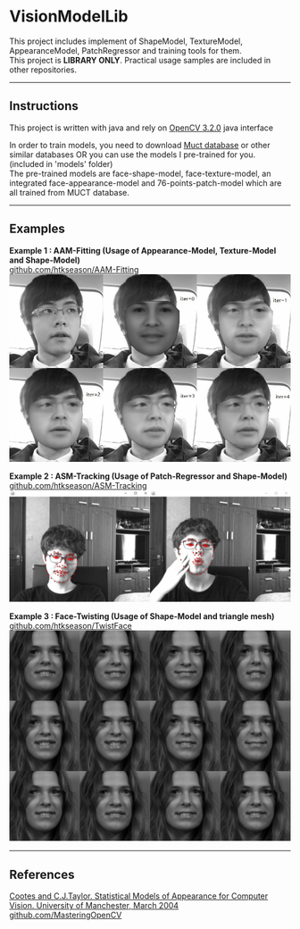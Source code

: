 # VisionModelLib  
This project includes implement of ShapeModel, TextureModel, AppearanceModel, PatchRegressor and training tools for them.  
This project is __LIBRARY ONLY__. Practical usage samples are included in other repositories.  
  
---  
  
## Instructions  
This project is written with java and rely on [OpenCV 3.2.0](http://opencv.org/releases.html) java interface  

In order to train models, you need to download [Muct database](http://www.milbo.org/muct/) or other similar databases OR you can use the models I pre-trained for you. (included in 'models' folder)  
The pre-trained models are face-shape-model, face-texture-model, an integrated face-appearance-model and 76-points-patch-model which are all trained from MUCT database.  
  
---
  
## Examples  
  
__Example 1 : AAM-Fitting (Usage of Appearance-Model, Texture-Model and Shape-Model)__  
[github.com/htkseason/AAM-Fitting](https://github.com/htkseason/AAM-Fitting)  
![AAM-Fitting](https://github.com/htkseason/AAM-Fitting/blob/master/demo.jpg)  
  
__Example 2 : ASM-Tracking (Usage of Patch-Regressor and Shape-Model)__  
[github.com/htkseason/ASM-Tracking](https://github.com/htkseason/ASM-Tracking)  
![ASM-Tracking](https://github.com/htkseason/ASM-Tracking/blob/master/demo.jpg)  
  
__Example 3 : Face-Twisting (Usage of Shape-Model and triangle mesh)__  
[github.com/htkseason/TwistFace](https://github.com/htkseason/TwistFace)  
![Face-Twisting](https://github.com/htkseason/TwistFace/blob/master/demo.jpg)  
  
---  
  
## References  
[Cootes and C.J.Taylor. Statistical Models of Appearance for Computer Vision. University of Manchester, March 2004](http://www.face-rec.org/algorithms/AAM/app_models.pdf)  
[github.com/MasteringOpenCV](https://github.com/MasteringOpenCV/code)  
